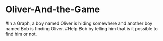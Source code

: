 # Oliver-And-the-Game
#In a Graph, a boy named Oliver is hiding somewhere and another boy named Bob is finding Oliver.
#Help Bob by telling him that is it possible to find him or not.
